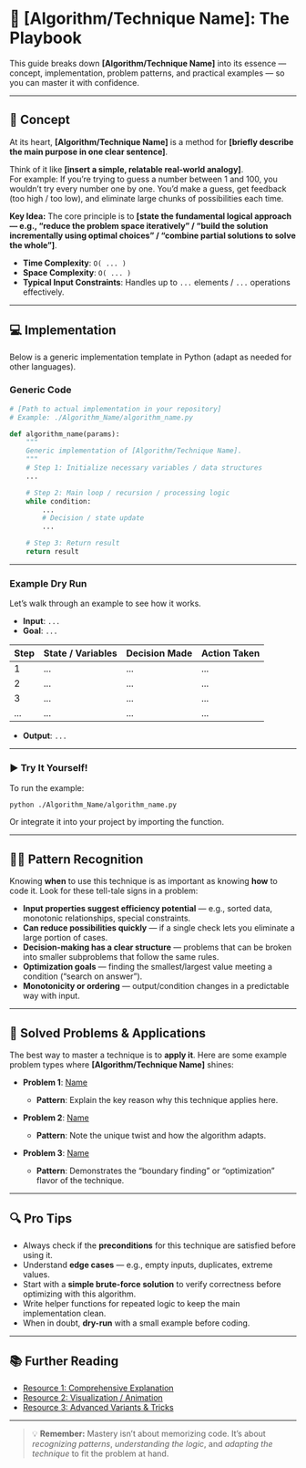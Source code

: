 # 🧠 [Algorithm/Technique Name]: The Playbook

This guide breaks down **[Algorithm/Technique Name]** into its essence — concept, implementation, problem patterns, and practical examples — so you can master it with confidence.

---

## 🧐 Concept

At its heart, **[Algorithm/Technique Name]** is a method for **[briefly describe the main purpose in one clear sentence]**.

Think of it like **[insert a simple, relatable real-world analogy]**.  
For example: If you’re trying to guess a number between 1 and 100, you wouldn’t try every number one by one. You’d make a guess, get feedback (too high / too low), and eliminate large chunks of possibilities each time.

**Key Idea:** The core principle is to **[state the fundamental logical approach — e.g., “reduce the problem space iteratively” / “build the solution incrementally using optimal choices” / “combine partial solutions to solve the whole”]**.

* **Time Complexity**: `O( ... )`
* **Space Complexity**: `O( ... )`
* **Typical Input Constraints**: Handles up to `...` elements / `...` operations effectively.

---

## 💻 Implementation

Below is a generic implementation template in Python (adapt as needed for other languages).

### Generic Code

```python
# [Path to actual implementation in your repository]
# Example: ./Algorithm_Name/algorithm_name.py

def algorithm_name(params):
    """
    Generic implementation of [Algorithm/Technique Name].
    """
    # Step 1: Initialize necessary variables / data structures
    ...

    # Step 2: Main loop / recursion / processing logic
    while condition:
        ...
        # Decision / state update
        ...

    # Step 3: Return result
    return result
````

---

### Example Dry Run

Let’s walk through an example to see how it works.

* **Input**: `...`
* **Goal**: `...`

| Step | State / Variables | Decision Made | Action Taken |
| :--- | :---------------- | :------------ | :----------- |
| 1    | ...               | ...           | ...          |
| 2    | ...               | ...           | ...          |
| 3    | ...               | ...           | ...          |
| ...  | ...               | ...           | ...          |

* **Output**: `...`

---

### ▶️ Try It Yourself!

To run the example:

```bash
python ./Algorithm_Name/algorithm_name.py
```

Or integrate it into your project by importing the function.

---

## 🕵️‍♂️ Pattern Recognition

Knowing **when** to use this technique is as important as knowing **how** to code it.
Look for these tell-tale signs in a problem:

* **Input properties suggest efficiency potential** — e.g., sorted data, monotonic relationships, special constraints.
* **Can reduce possibilities quickly** — if a single check lets you eliminate a large portion of cases.
* **Decision-making has a clear structure** — problems that can be broken into smaller subproblems that follow the same rules.
* **Optimization goals** — finding the smallest/largest value meeting a condition (“search on answer”).
* **Monotonicity or ordering** — output/condition changes in a predictable way with input.

---

## 🎯 Solved Problems & Applications

The best way to master a technique is to **apply it**. Here are some example problem types where **\[Algorithm/Technique Name]** shines:

* **Problem 1**: [Name](./Solved_Problems/problem1.md)

  * **Pattern**: Explain the key reason why this technique applies here.

* **Problem 2**: [Name](./Solved_Problems/problem2.md)

  * **Pattern**: Note the unique twist and how the algorithm adapts.

* **Problem 3**: [Name](./Solved_Problems/problem3.md)

  * **Pattern**: Demonstrates the “boundary finding” or “optimization” flavor of the technique.

---

## 🔍 Pro Tips

* Always check if the **preconditions** for this technique are satisfied before using it.
* Understand **edge cases** — e.g., empty inputs, duplicates, extreme values.
* Start with a **simple brute-force solution** to verify correctness before optimizing with this algorithm.
* Write helper functions for repeated logic to keep the main implementation clean.
* When in doubt, **dry-run** with a small example before coding.

---

## 📚 Further Reading

* [Resource 1: Comprehensive Explanation](#)
* [Resource 2: Visualization / Animation](#)
* [Resource 3: Advanced Variants & Tricks](#)

---

> 💡 **Remember:** Mastery isn’t about memorizing code. It’s about *recognizing patterns*, *understanding the logic*, and *adapting the technique* to fit the problem at hand.
